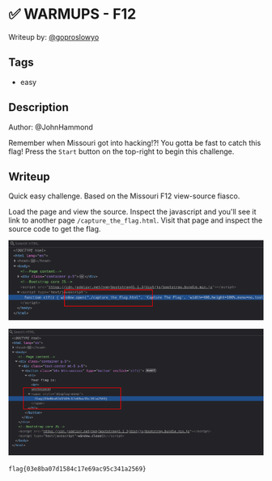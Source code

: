# ✅ WARMUPS - F12

Writeup by: [@goproslowyo](https://github.com/goproslowyo)

## Tags

- easy

## Description

Author: @JohnHammond

Remember when Missouri got into hacking!?! You gotta be fast to catch this flag!  Press the `Start` button on the top-right to begin this challenge.

## Writeup

Quick easy challenge. Based on the Missouri F12 view-source fiasco.

Load the page and view the source. Inspect the javascript and you'll see it link to another page `/capture_the_flag.html`. Visit that page and inspect the source code to get the flag.

![Press F12 once](./f12.png)

![Press F12 again](./f12-again.png)

`flag{03e8ba07d1584c17e69ac95c341a2569}`
